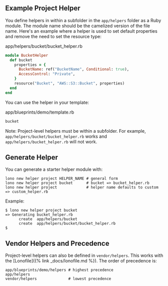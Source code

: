 ## Example Project Helper

You define helpers in within a subfolder in the `app/helpers` folder as a Ruby module.  The module name should be the camelized version of the file name. Here's an example where a helper is used to set default properties and remove the need to set the resource type:

app/helpers/bucket/bucket_helper.rb

```ruby
module BucketHelper
  def bucket
    properties = {
      BucketName: ref("BucketName", Conditional: true),
      AccessControl: "Private",
    }
    resource("Bucket", "AWS::S3::Bucket", properties)
  end
end
```

You can use the helper in your template:

app/blueprints/demo/template.rb

```ruby
bucket
```

Note: Project-level helpers must be within a subfolder. For example, `app/helpers/bucket/bucket_helper.rb` works and `app/helpers/bucket_helper.rb` will not work.

## Generate Helper

You can generate a starter helper module with:

    lono new helper project HELPER_NAME # general form
    lono new helper project bucket      # bucket => bucket_helper.rb
    lono new helper project             # helper name defaults to custom => custom_helper.rb

Example:

    $ lono new helper project bucket
    => Generating bucket_helper.rb
          create  app/helpers/bucket
          create  app/helpers/bucket/bucket_helper.rb
    $

## Vendor Helpers and Precedence

Project-level helpers can also be defined in `vendor/helpers`.  This works with the [Lonofile]({% link _docs/lonofile.md %}).  The order of precedence is:

    app/blueprints/demo/helpers # highest precedence
    app/helpers
    vendor/helpers              # lowest precedence

